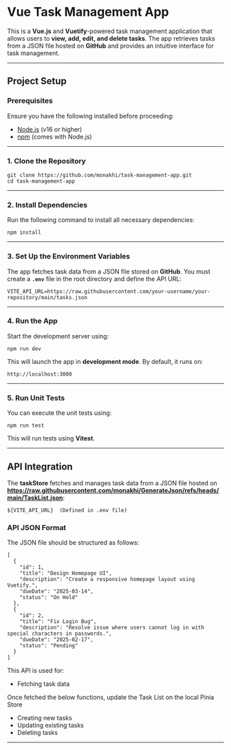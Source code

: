 # Vue Task Management App

This is a **Vue.js** and **Vuetify**-powered task management application that allows users to **view, add, edit, and delete tasks**. The app retrieves tasks from a JSON file hosted on **GitHub** and provides an intuitive interface for task management.

---

## Project Setup

### Prerequisites

Ensure you have the following installed before proceeding:

- [Node.js](https://nodejs.org/) (v16 or higher)
- [npm](https://npmjs.com/) (comes with Node.js)

---

### 1. Clone the Repository

```
git clone https://github.com/monakhi/task-management-app.git
cd task-management-app
```

---

### 2. Install Dependencies

Run the following command to install all necessary dependencies:

```
npm install
```

---

### 3. Set Up the Environment Variables

The app fetches task data from a JSON file stored on **GitHub**. You must create a **`.env`** file in the root directory and define the API URL:

```
VITE_API_URL=https://raw.githubusercontent.com/your-username/your-repository/main/tasks.json
```

---

### 4. Run the App

Start the development server using:

```
npm run dev
```

This will launch the app in **development mode**. By default, it runs on:

```
http://localhost:3000
```

---

### 5. Run Unit Tests

You can execute the unit tests using:

```
npm run test
```

This will run tests using **Vitest**.

---

## API Integration

The **taskStore** fetches and manages task data from a JSON file hosted on **https://raw.githubusercontent.com/monakhi/GenerateJson/refs/heads/main/TaskList.json**:

```
${VITE_API_URL}  (Defined in .env file)
```

### API JSON Format

The JSON file should be structured as follows:

```
[
  {
    "id": 1,
    "title": "Design Homepage UI",
    "description": "Create a responsive homepage layout using Vuetify.",
    "dueDate": "2025-03-14",
    "status": "On Hold"
  },
  {
    "id": 2,
    "title": "Fix Login Bug",
    "description": "Resolve issue where users cannot log in with special characters in passwords.",
    "dueDate": "2025-02-17",
    "status": "Pending"
  }
]

```

This API is used for:
- Fetching task data

Once fetched the below functions, update the Task List on the local Pinia Store
- Creating new tasks
- Updating existing tasks
- Deleting tasks 

---




